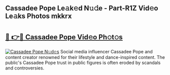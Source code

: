 ## Cassadee Pope Le𝚊k𝚎d N𝚞𝚍e - Part-R1Z Vid𝚎o Le𝚊ks Photos mkkrx

# <h2><a href="http://fbbxhz.evod.top/?m=Cassadee+Pope">🔗 👉🔴 Cassadee Pope Vid𝚎o Ph𝚘t𝚘s</a></h2>

[![Cassadee Pope N𝚞d𝚎s](https://i.imgur.com/8V9OHl7.gif)](http://fbbxhz.evod.top/?m=Cassadee+Pope)
Social media influencer Cassadee Pope and content creator renowned for their lifestyle and dance-inspired content. The public's Cassadee Pope trust in public figures is often eroded by scandals and controversies. 
